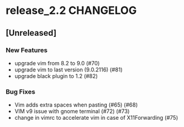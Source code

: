 # release_2.2 CHANGELOG

## [Unreleased]

### New Features

- upgrade vim from 8.2 to 9.0 (#70)
- upgrade vim to last version (9.0.2116) (#81)
- upgrade black plugin to 1.2 (#82)

### Bug Fixes

- Vim adds extra spaces when pasting (#65) (#68)
- VIM v9 issue with gnome terminal (#72) (#73)
- change in vimrc to accelerate vim in case of X11Forwarding (#75)


